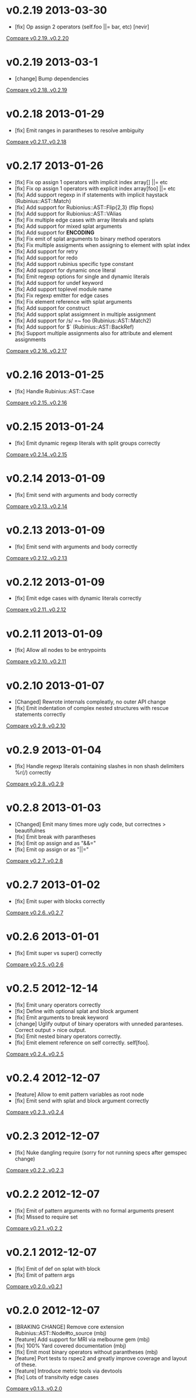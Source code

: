 # v0.2.19 2013-03-30

* [fix] Op assign 2 operators (self.foo ||= bar, etc) [nevir]

[Compare v0.2.19..v0.2.20](https://github.com/mbj/to_source/compare/v0.2.18...v0.2.20)

# v0.2.19 2013-03-1

* [change] Bump dependencies

[Compare v0.2.18..v0.2.19](https://github.com/mbj/to_source/compare/v0.2.18...v0.2.19)

# v0.2.18 2013-01-29

* [fix] Emit ranges in parantheses to resolve ambiguity

[Compare v0.2.17..v0.2.18](https://github.com/mbj/to_source/compare/v0.2.17...v0.2.18)

# v0.2.17 2013-01-26

* [fix] Fix op assign 1 operators with implicit index array[] ||= etc
* [fix] Fix op assign 1 operators with explicit index array[foo] ||= etc
* [fix] Add support regexp in if statements with implicit haystack (Rubinius::AST::Match)
* [fix] Add support for Rubionius::AST::Flip{2,3} (flip flops)
* [fix] Add support for Rubionius::AST::VAlias
* [fix] Fix multiple edge cases with array literals and splats
* [fix] Add support for mixed splat arguments 
* [fix] Add support for __ENCODING__
* [fix] Fix emit of splat arguments to binary method operators
* [fix] Fix multiple assigments when assigning to element with splat index
* [fix] Add support for retry
* [fix] Add support for redo
* [fix] Add support rubinius specific type constant
* [fix] Add support for dynamic once literal
* [fix] Emit regexp options for single and dynamic literals
* [fix] Add support for undef keyword
* [fix] Add support toplevel module name
* [fix] Fix regexp emitter for edge cases
* [fix] Fix element reference with splat arguments
* [fix] Add support for construct
* [fix] Add support splat assigmnent in multiple assignment
* [fix] Add support for /s/ =~ foo (Rubinius::AST::Match2)
* [fix] Add support for $` (Rubinius::AST::BackRef)
* [fix] Support multiple assignments also for attribute and element assignments

[Compare v0.2.16..v0.2.17](https://github.com/mbj/to_source/compare/v0.2.16...v0.2.17)

# v0.2.16 2013-01-25

* [fix] Handle Rubinius::AST::Case

[Compare v0.2.15..v0.2.16](https://github.com/mbj/to_source/compare/v0.2.15...v0.2.16)

# v0.2.15 2013-01-24

* [fix] Emit dynamic regexp literals with split groups correctly

[Compare v0.2.14..v0.2.15](https://github.com/mbj/to_source/compare/v0.2.14...v0.2.15)

# v0.2.14 2013-01-09

* [fix] Emit send with arguments and body correctly

[Compare v0.2.13..v0.2.14](https://github.com/mbj/to_source/compare/v0.2.13...v0.2.14)

# v0.2.13 2013-01-09

* [fix] Emit send with arguments and body correctly

[Compare v0.2.12..v0.2.13](https://github.com/mbj/to_source/compare/v0.2.12...v0.2.13)

# v0.2.12 2013-01-09

* [fix] Emit edge cases with dynamic literals correctly

[Compare v0.2.11..v0.2.12](https://github.com/mbj/to_source/compare/v0.2.11...v0.2.12)

# v0.2.11 2013-01-09

* [fix] Allow all nodes to be entrypoints

[Compare v0.2.10..v0.2.11](https://github.com/mbj/to_source/compare/v0.2.10...v0.2.11)

# v0.2.10 2013-01-07

* [Changed] Rewrote internals compleatly, no outer API change
* [fix] Emit indentation of complex nested structures with rescue statements correctly

[Compare v0.2.9..v0.2.10](https://github.com/mbj/to_source/compare/v0.2.9...v0.2.10)

# v0.2.9 2013-01-04

* [fix] Handle regexp literals containing slashes in non shash delimiters %r(/) correctly

[Compare v0.2.8..v0.2.9](https://github.com/mbj/to_source/compare/v0.2.8...v0.2.9)

# v0.2.8 2013-01-03

* [Changed] Emit many times more ugly code, but correctnes > beautifulnes
* [fix] Emit break with parantheses
* [fix] Emit op assign and as "&&="
* [fix] Emit op assign or as "||="

[Compare v0.2.7..v0.2.8](https://github.com/mbj/to_source/compare/v0.2.7...v0.2.8)

# v0.2.7 2013-01-02

* [fix] Emit super with blocks correctly

[Compare v0.2.6..v0.2.7](https://github.com/mbj/to_source/compare/v0.2.6...v0.2.7)

# v0.2.6 2013-01-01

* [fix] Emit super vs super() correctly

[Compare v0.2.5..v0.2.6](https://github.com/mbj/to_source/compare/v0.2.5...v0.2.6)

# v0.2.5 2012-12-14

* [fix] Emit unary operators correctly
* [fix] Define with optional splat and block argument
* [fix] Emit arguments to break keyword
* [change] Uglify output of binary operators with unneded paranteses. Correct output > nice output.
* [fix] Emit nested binary operators correctly.
* [fix] Emit element reference on self correctly. self[foo].

[Compare v0.2.4..v0.2.5](https://github.com/mbj/to_source/compare/v0.2.4...v0.2.5)

# v0.2.4 2012-12-07

* [feature] Allow to emit pattern variables as root node
* [fix] Emit send with splat and block argument correctly

[Compare v0.2.3..v0.2.4](https://github.com/mbj/to_source/compare/v0.2.3...v0.2.4)

# v0.2.3 2012-12-07

* [fix] Nuke dangling require  (sorry for not running specs after gemspec change)

[Compare v0.2.2..v0.2.3](https://github.com/mbj/to_source/compare/v0.2.2...v0.2.3)

# v0.2.2 2012-12-07

* [fix] Emit of pattern arguments with no formal arguments present
* [fix] Missed to require set

[Compare v0.2.1..v0.2.2](https://github.com/mbj/to_source/compare/v0.2.1...v0.2.2)

# v0.2.1 2012-12-07

* [fix] Emit of def on splat with block
* [fix] Emit of pattern args 

[Compare v0.2.0..v0.2.1](https://github.com/mbj/to_source/compare/v0.2.0...v0.2.1)

# v0.2.0 2012-12-07

* [BRAKING CHANGE] Remove core extension Rubinius::AST::Node#to_source (mbj)
* [feature] Add support for MRI via melbourne gem (mbj)
* [fix] 100% Yard covered documentation (mbj)
* [fix] Emit most binary operators without parantheses (mbj)
* [feature] Port tests to rspec2 and greatly improve coverage and layout of these.
* [feature] Introduce metric tools via devtools
* [fix] Lots of transitvity edge cases

[Compare v0.1.3..v0.2.0](https://github.com/mbj/to_source/ompare/v0.1.3...v0.2.0)
